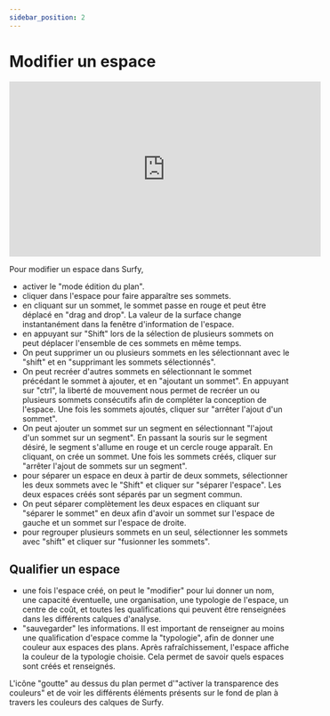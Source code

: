 ```yaml
---
sidebar_position: 2
---
```


# Modifier un espace

<iframe width="560" height="315" src="https://www.youtube.com/embed/_B7Jb3eAn4I?si=VWTC1qkufqzoatIP" title="YouTube video player" frameborder="0" allow="accelerometer; autoplay; clipboard-write; encrypted-media; gyroscope; picture-in-picture; web-share" allowfullscreen></iframe>

Pour modifier un espace dans Surfy,

-   activer le "mode édition du plan".
-   cliquer dans l'espace pour faire apparaître ses sommets.
-   en cliquant sur un sommet, le sommet passe en rouge et peut être déplacé en "drag and drop". La valeur de la surface change instantanément dans la fenêtre d'information de l'espace.
-   en appuyant sur "Shift" lors de la sélection de plusieurs sommets on peut déplacer l'ensemble de ces sommets en même temps.
-   On peut supprimer un ou plusieurs sommets en les sélectionnant avec le "shift" et en "supprimant les sommets sélectionnés".
-   On peut recréer d'autres sommets en sélectionnant le sommet précédant le sommet à ajouter, et en "ajoutant un sommet". En appuyant sur "ctrl", la liberté de mouvement nous permet de recréer un ou plusieurs sommets consécutifs afin de compléter la conception de l'espace. Une fois les sommets ajoutés, cliquer sur "arrêter l'ajout d'un sommet".
-   On peut ajouter un sommet sur un segment en sélectionnant "l'ajout d'un sommet sur un segment". En passant la souris sur le segment désiré, le segment s'allume en rouge et un cercle rouge apparaît. En cliquant, on crée un sommet. Une fois les sommets créés, cliquer sur "arrêter l'ajout de sommets sur un segment".
-   pour séparer un espace en deux à partir de deux sommets, sélectionner les deux sommets avec le "Shift" et cliquer sur "séparer l'espace". Les deux espaces créés sont séparés par un segment commun.
-   On peut séparer complètement les deux espaces en cliquant sur "séparer le sommet" en deux afin d'avoir un sommet sur l'espace de gauche et un sommet sur l'espace de droite.
-   pour regrouper plusieurs sommets en un seul, sélectionner les sommets avec "shift" et cliquer sur "fusionner les sommets".

## Qualifier un espace

-   une fois l'espace créé, on peut le "modifier" pour lui donner un nom, une capacité éventuelle, une organisation, une typologie de l'espace, un centre de coût, et toutes les qualifications qui peuvent être renseignées dans les différents calques d'analyse.
-   "sauvegarder" les informations. 
Il est important de renseigner au moins une qualification d'espace comme la "typologie", afin de donner une couleur aux espaces des plans. 
Après rafraîchissement, l'espace affiche la couleur de la typologie choisie. Cela permet de savoir quels espaces sont créés et  renseignés.

L'icône "goutte" au dessus du plan permet d'"activer la transparence des couleurs" et de voir les différents éléments présents sur le fond de plan à travers les couleurs des calques de Surfy.

